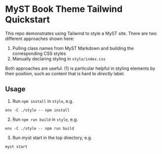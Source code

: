 # MyST Book Theme Tailwind Quickstart

This repo demonstrates using Tailwind to style a MyST site. There are two different approaches shown here:

1. Pulling class names from MyST Markdown and building the corresponding CSS styles
2. Manually declaring styling in `style/index.css`

Both approaches are useful. (1) is particular helpful in styling elements by their position, such as content that is hard to _directly_ label.

## Usage

1. Run `npm install` in `style`, e.g.

```
env -C ./style -- npm install
```

2. Run `npm run build` in `style`, e.g.

```
env -C ./style -- npm run build
```

3. Run myst start in the top directory, e.g.

```
myst start
```
